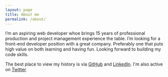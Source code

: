 ```yaml
---
layout: page
title: About me
permalink: /about/
---
```


I’m an aspiring web developer whoe brings 15 years of professional production and project management experience the table. I’m looking for a front-end developer position with a great company. Preferably one that puts high value on both learning and having fun. Looking forward to building my code skills.

The best place to view my history is via <a href="https://github.com/cpoff">GitHub</a>
and <a href="https://www.linkedin.com/in/cpoff">LinkedIn</a>. I'm also active on <a href="http://www.twitter.com/cpoff">Twitter</a>.


